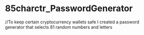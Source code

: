 # 85charctr_PasswordGenerator

//To keep certain cryptocurrency wallets safe I created a password generator that selects 81 random numbers and letters
